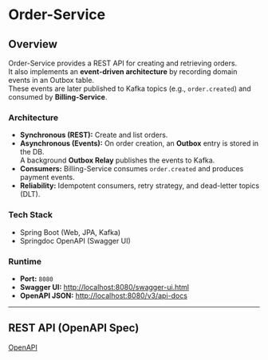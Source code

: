 # Order-Service

## Overview
Order-Service provides a REST API for creating and retrieving orders.  
It also implements an **event-driven architecture** by recording domain events in an Outbox table.  
These events are later published to Kafka topics (e.g., `order.created`) and consumed by **Billing-Service**.

### Architecture
- **Synchronous (REST):** Create and list orders.
- **Asynchronous (Events):** On order creation, an **Outbox** entry is stored in the DB.  
  A background **Outbox Relay** publishes the events to Kafka.
- **Consumers:** Billing-Service consumes `order.created` and produces payment events.
- **Reliability:** Idempotent consumers, retry strategy, and dead-letter topics (DLT).

### Tech Stack
- Spring Boot (Web, JPA, Kafka)
- Springdoc OpenAPI (Swagger UI)

### Runtime
- **Port:** `8080`  
- **Swagger UI:** [http://localhost:8080/swagger-ui.html](http://localhost:8080/swagger-ui.html)  
- **OpenAPI JSON:** [http://localhost:8080/v3/api-docs](http://localhost:8080/v3/api-docs)

---

## REST API (OpenAPI Spec)
[OpenAPI](docs/openapi-order.pretty.json)